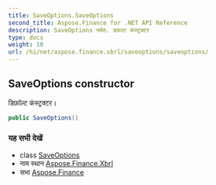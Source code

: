 ```yaml
---
title: SaveOptions.SaveOptions
second_title: Aspose.Finance for .NET API Reference
description: SaveOptions नर्मत. डफ़ल्ट कंस्ट्रक्टर
type: docs
weight: 10
url: /hi/net/aspose.finance.xbrl/saveoptions/saveoptions/
---
```

## SaveOptions constructor

डिफ़ॉल्ट कंस्ट्रक्टर।

```csharp
public SaveOptions()
```

### यह सभी देखें

* class [SaveOptions](../)
* नाम स्थान [Aspose.Finance.Xbrl](../../saveoptions/)
* सभा [Aspose.Finance](../../../)


